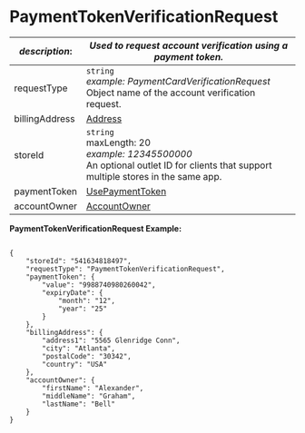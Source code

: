 
# PaymentTokenVerificationRequest

| *description*:   | *Used to request account verification using a payment token.*|
|----|----|
| requestType |    ``` string ```  <br/>  *example: PaymentCardVerificationRequest* <br/> Object name of the account verification request.|
| billingAddress |  [Address](?path=docs/schemas-md/Address.md)|  
| storeId |    ``` string ```  <br/> maxLength: 20  <br/> *example: 12345500000* <br/> An optional outlet ID for clients that support multiple stores in the same app.|
| paymentToken | [UsePaymentToken](?path=docs/schemas-md/UsePaymentToken.md)|
| accountOwner | [AccountOwner](?path=docs/schemas-md/AccountOwner.md)|   

**PaymentTokenVerificationRequest Example:**

```{r}

{
    "storeId": "541634818497",
    "requestType": "PaymentTokenVerificationRequest",
    "paymentToken": {
        "value": "9988740980260042",
        "expiryDate": {
            "month": "12",
            "year": "25"
        }
    },
    "billingAddress": {
        "address1": "5565 Glenridge Conn",
        "city": "Atlanta",
        "postalCode": "30342",
        "country": "USA"
    },
    "accountOwner": {
        "firstName": "Alexander",
        "middleName": "Graham",
        "lastName": "Bell"
    }
}
```
